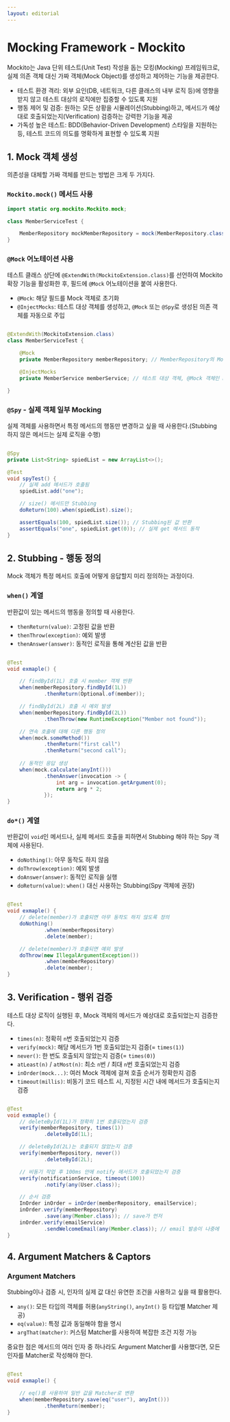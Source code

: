 ```yaml
---
layout: editorial
---
```


# Mocking Framework - Mockito

Mockito는 Java 단위 테스트(Unit Test) 작성을 돕는 모킹(Mocking) 프레임워크로, 실제 의존 객체 대신 가짜 객체(Mock Object)를 생성하고 제어하는 기능을 제공한다.

- 테스트 환경 격리: 외부 요인(DB, 네트워크, 다른 클래스의 내부 로직 등)에 영향을 받지 않고 테스트 대상의 로직에만 집중할 수 있도록 지원
- 행동 제어 및 검증: 원하는 모든 상황을 시뮬레이션(Stubbing)하고, 메서드가 예상대로 호출되었는지(Verification) 검증하는 강력한 기능을 제공
- 가독성 높은 테스트: BDD(Behavior-Driven Development) 스타일을 지원하는 등, 테스트 코드의 의도를 명확하게 표현할 수 있도록 지원

## 1. Mock 객체 생성

의존성을 대체할 가짜 객체를 만드는 방법은 크게 두 가지다.

### `Mockito.mock()` 메서드 사용

```java
import static org.mockito.Mockito.mock;

class MemberServiceTest {

    MemberRepository mockMemberRepository = mock(MemberRepository.class);
}
```

### `@Mock` 어노테이션 사용

테스트 클래스 상단에 `@ExtendWith(MockitoExtension.class)`를 선언하여 Mockito 확장 기능을 활성화한 후, 필드에 `@Mock` 어노테이션을 붙여 사용한다.

- `@Mock`: 해당 필드를 Mock 객체로 초기화
- `@InjectMocks`: 테스트 대상 객체를 생성하고, `@Mock` 또는 `@Spy`로 생성된 의존 객체를 자동으로 주입

```java

@ExtendWith(MockitoExtension.class)
class MemberServiceTest {

    @Mock
    private MemberRepository memberRepository; // MemberRepository의 Mock 객체가 주입

    @InjectMocks
    private MemberService memberService; // 테스트 대상 객체, @Mock 객체인 memberRepository가 주입

}
```

### `@Spy` - 실제 객체 일부 Mocking

실제 객체를 사용하면서 특정 메서드의 행동만 변경하고 싶을 때 사용한다.(Stubbing 하지 않은 메서드는 실제 로직을 수행)

```java

@Spy
private List<String> spiedList = new ArrayList<>();

@Test
void spyTest() {
    // 실제 add 메서드가 호출됨
    spiedList.add("one");

    // size() 메서드만 Stubbing
    doReturn(100).when(spiedList).size();

    assertEquals(100, spiedList.size()); // Stubbing된 값 반환
    assertEquals("one", spiedList.get(0)); // 실제 get 메서드 동작
}
```

## 2. Stubbing - 행동 정의

Mock 객체가 특정 메서드 호출에 어떻게 응답할지 미리 정의하는 과정이다.

### `when()` 계열

반환값이 있는 메서드의 행동을 정의할 때 사용한다.

- `thenReturn(value)`: 고정된 값을 반환
- `thenThrow(exception)`: 예외 발생
- `thenAnswer(answer)`: 동적인 로직을 통해 계산된 값을 반환

```java

@Test
void exmaple() {

    // findById(1L) 호출 시 member 객체 반환
    when(memberRepository.findById(1L))
            .thenReturn(Optional.of(member));

    // findById(2L) 호출 시 예외 발생
    when(memberRepository.findById(2L))
            .thenThrow(new RuntimeException("Member not found"));

    // 연속 호출에 대해 다른 행동 정의
    when(mock.someMethod())
            .thenReturn("first call")
            .thenReturn("second call");
    
    // 동적인 응답 생성
    when(mock.calculate(anyInt()))
            .thenAnswer(invocation -> {
                int arg = invocation.getArgument(0);
                return arg * 2;
            });
}
```

### `do*()` 계열

반환값이 `void`인 메서드나, 실제 메서드 호출을 피하면서 Stubbing 해야 하는 Spy 객체에 사용된다.

- `doNothing()`: 아무 동작도 하지 않음
- `doThrow(exception)`: 예외 발생
- `doAnswer(answer)`: 동적인 로직을 실행
- `doReturn(value)`: `when()` 대신 사용하는 Stubbing(Spy 객체에 권장)

```java

@Test
void exmaple() {
    // delete(member)가 호출되면 아무 동작도 하지 않도록 정의
    doNothing()
            .when(memberRepository)
            .delete(member);

    // delete(member)가 호출되면 예외 발생
    doThrow(new IllegalArgumentException())
            .when(memberRepository)
            .delete(member);
}

```

## 3. Verification - 행위 검증

테스트 대상 로직이 실행된 후, Mock 객체의 메서드가 예상대로 호출되었는지 검증한다.

- `times(n)`: 정확히 `n`번 호출되었는지 검증
- `verify(mock)`: 해당 메서드가 1번 호출되었는지 검증(= `times(1)`)
- `never()`: 한 번도 호출되지 않았는지 검증(= `times(0)`)
- `atLeast(n)` / `atMost(n)`: 최소 `n`번 / 최대 `n`번 호출되었는지 검증
- `inOrder(mock...)`: 여러 Mock 객체에 걸쳐 호출 순서가 정확한지 검증
- `timeout(millis)`: 비동기 코드 테스트 시, 지정된 시간 내에 메서드가 호출되는지 검증

```java

@Test
void exmaple() {
    // deleteById(1L)가 정확히 1번 호출되었는지 검증
    verify(memberRepository, times(1))
            .deleteById(1L);

    // deleteById(2L)는 호출되지 않았는지 검증
    verify(memberRepository, never())
            .deleteById(2L);

    // 비동기 작업 후 100ms 안에 notify 메서드가 호출되었는지 검증
    verify(notificationService, timeout(100))
            .notify(any(User.class));

    // 순서 검증
    InOrder inOrder = inOrder(memberRepository, emailService);
    inOrder.verify(memberRepository)
            .save(any(Member.class)); // save가 먼저
    inOrder.verify(emailService)
            .sendWelcomeEmail(any(Member.class)); // email 발송이 나중에
}
```

## 4. Argument Matchers & Captors

### Argument Matchers

Stubbing이나 검증 시, 인자의 실제 값 대신 유연한 조건을 사용하고 싶을 때 활용한다.

- `any()`: 모든 타입의 객체를 허용(`anyString()`, `anyInt()` 등 타입별 Matcher 제공)
- `eq(value)`: 특정 값과 동일해야 함을 명시
- `argThat(matcher)`: 커스텀 Matcher를 사용하여 복잡한 조건 지정 가능

중요한 점은 메서드의 여러 인자 중 하나라도 Argument Matcher를 사용했다면, 모든 인자를 Matcher로 작성해야 한다.

```java

@Test
void exmaple() {

    // eq()를 사용하여 일반 값을 Matcher로 변환
    when(memberRepository.save(eq("user"), anyInt()))
            .thenReturn(member);
}
```

